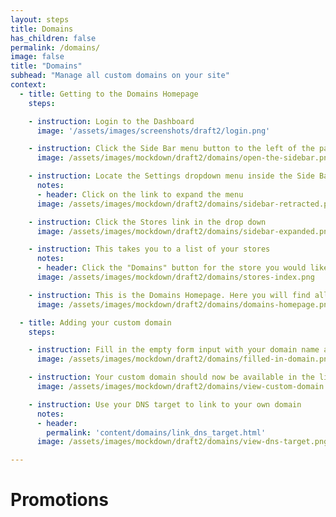 ```yaml
---
layout: steps
title: Domains
has_children: false
permalink: /domains/
image: false
title: "Domains"
subhead: "Manage all custom domains on your site"
context:
  - title: Getting to the Domains Homepage
    steps:

    - instruction: Login to the Dashboard
      image: '/assets/images/screenshots/draft2/login.png'

    - instruction: Click the Side Bar menu button to the left of the page
      image: /assets/images/mockdown/draft2/domains/open-the-sidebar.png

    - instruction: Locate the Settings dropdown menu inside the Side Bar menu to the left of the page
      notes:
      - header: Click on the link to expand the menu
      image: /assets/images/mockdown/draft2/domains/sidebar-retracted.png

    - instruction: Click the Stores link in the drop down
      image: /assets/images/mockdown/draft2/domains/sidebar-expanded.png

    - instruction: This takes you to a list of your stores
      notes:
      - header: Click the "Domains" button for the store you would like to add your custom domain to
      image: /assets/images/mockdown/draft2/domains/stores-index.png

    - instruction: This is the Domains Homepage. Here you will find all the information you need to maintain the domains tied to your store.
      image: /assets/images/mockdown/draft2/domains/domains-homepage.png

  - title: Adding your custom domain
    steps:

    - instruction: Fill in the empty form input with your domain name and click Update
      image: /assets/images/mockdown/draft2/domains/filled-in-domain.png

    - instruction: Your custom domain should now be available in the list of domains
      image: /assets/images/mockdown/draft2/domains/view-custom-domain.png

    - instruction: Use your DNS target to link to your own domain
      notes:
      - header:
        permalink: 'content/domains/link_dns_target.html'
      image: /assets/images/mockdown/draft2/domains/view-dns-target.png

---
```


# Promotions
